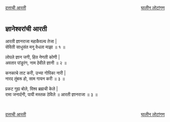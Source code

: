 <a href="/ganapati-aaratyaa/दत्ताची%20आरती.html" style="float: left;">दत्ताची आरती</a><a href="/ganapati-aaratyaa/घालीन%20लोटांगण.html" style="float: right;">घालीन लोटांगण</a>  

<br />
<br />

ज्ञानेश्वरांची आरती
------------
आरती ज्ञानराजा महाकैवल्य तेजा |  
सेविती साधुसंत मनू वेधला माझा ॥ १ ॥	 
  
लोपले ज्ञान जगी, हित नेणती कोणी |  
अवतार पांडुरंग, नाम ठेवीले ज्ञानी ॥ २ ॥  
  
कनकाचे ताट करी, उभ्या गोपिका नारी |  
नारद तुंबरू हो, साम गायन करी ॥ ३ ॥

प्रकट गुह्य बोले, विश्व ब्रह्मची केले |  
रामा जनार्दनी, पायी मस्तक ठेविले ॥ आरती ज्ञानराजा ॥ ३ ॥  

<br />

<a href="/ganapati-aaratyaa/दत्ताची%20आरती.html" style="float: left;">दत्ताची आरती</a><a href="/ganapati-aaratyaa/घालीन%20लोटांगण.html" style="float: right;">घालीन लोटांगण</a>  
